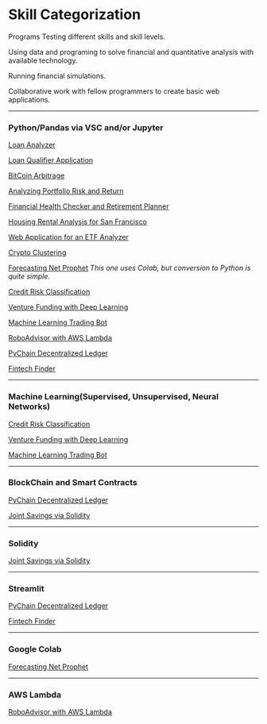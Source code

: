 # Skill Categorization
Programs Testing different skills and skill levels.

Using data and programing to solve financial and quantitative analysis with available technology.

Running financial simulations.

Collaborative work with fellow programmers to create basic web applications.

---
### Python/Pandas via VSC and/or Jupyter

[Loan Analyzer](https://github.com/MC-Stream/Loan-Analyzer)

[Loan Qualifier Application](https://github.com/MC-Stream/Loan-Qualifier-Application)

[BitCoin Arbitrage](https://github.com/MC-Stream/Bitcoin-Arbitrage)

[Analyzing Portfolio Risk and Return](https://github.com/MC-Stream/Analyzing-Portfolio-Risk-and-Return)

[Financial Health Checker and Retirement Planner](https://github.com/MC-Stream/Financial-Health-Checker-and-Retirement-Planner)

[Housing Rental Analysis for San Francisco](https://github.com/MC-Stream/Housing-Rental-Analysis-for-San-Francisco)

[Web Application for an ETF Analyzer](https://github.com/MC-Stream/Web-Application-for-an-ETF-Analyzer)

[Crypto Clustering](https://github.com/MC-Stream/Crypto-Clustering)

[Forecasting Net Prophet](https://github.com/MC-Stream/Forecasting-Net-Prophet)
*This one uses Colab, but conversion to Python is quite simple.*

[Credit Risk Classification](https://github.com/MC-Stream/Credit-Risk-Classification)

[Venture Funding with Deep Learning](https://github.com/MC-Stream/Venture-Funding-with-Deep-Learning)

[Machine Learning Trading Bot](https://github.com/MC-Stream/Machine-Learning-Trading-Bot)

[RoboAdvisor with AWS Lambda](https://github.com/MC-Stream/RoboAdvisor-with-AWS)

[PyChain Decentralized Ledger](https://github.com/MC-Stream/PyChain-Decentralized-Ledger)

[Fintech Finder](https://github.com/MC-Stream/Fintech-Finder)

---
### Machine Learning(Supervised, Unsupervised, Neural Networks)

[Credit Risk Classification](https://github.com/MC-Stream/Credit-Risk-Classification)

[Venture Funding with Deep Learning](https://github.com/MC-Stream/Venture-Funding-with-Deep-Learning)

[Machine Learning Trading Bot](https://github.com/MC-Stream/Machine-Learning-Trading-Bot)

---
### BlockChain and Smart Contracts

[PyChain Decentralized Ledger](https://github.com/MC-Stream/PyChain-Decentralized-Ledger)

[Joint Savings via Solidity](https://github.com/MC-Stream/Joint-Savings)

---
### Solidity

[Joint Savings via Solidity](https://github.com/MC-Stream/Joint-Savings)

---
### Streamlit

[PyChain Decentralized Ledger](https://github.com/MC-Stream/PyChain-Decentralized-Ledger)

[Fintech Finder](https://github.com/MC-Stream/Fintech-Finder)

---
### Google Colab

[Forecasting Net Prophet](https://github.com/MC-Stream/Forecasting-Net-Prophet)

---
### AWS Lambda

[RoboAdvisor with AWS Lambda](https://github.com/MC-Stream/RoboAdvisor-with-AWS)
